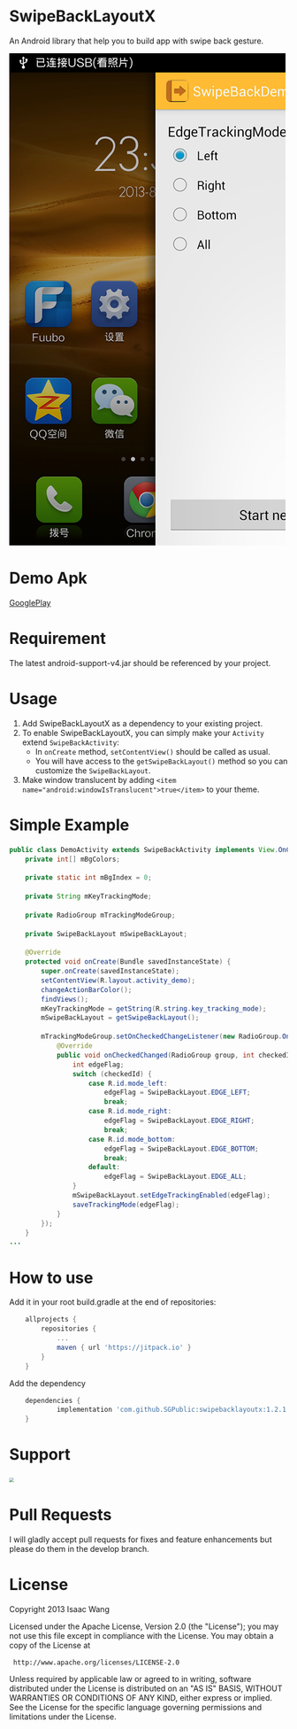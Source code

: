 SwipeBackLayoutX
===

An Android library that help you to build app with swipe back gesture.


![](art/screenshot.png)


Demo Apk
===
[GooglePlay](https://play.google.com/store/apps/details?id=me.imid.swipebacklayout.demo)


Requirement
===
The latest android-support-v4.jar should be referenced by your project.

Usage
===
1. Add SwipeBackLayoutX as a dependency to your existing project.
2. To enable SwipeBackLayoutX, you can simply make your `Activity` extend `SwipeBackActivity`:
	* In `onCreate` method, `setContentView()` should be called as usual.
	* You will have access to the `getSwipeBackLayout()` method so you can customize the `SwipeBackLayout`. 
3. Make window translucent by adding `<item name="android:windowIsTranslucent">true</item>` to your theme.

Simple Example
===
```java
public class DemoActivity extends SwipeBackActivity implements View.OnClickListener {
    private int[] mBgColors;

    private static int mBgIndex = 0;

    private String mKeyTrackingMode;

    private RadioGroup mTrackingModeGroup;

    private SwipeBackLayout mSwipeBackLayout;

    @Override
    protected void onCreate(Bundle savedInstanceState) {
        super.onCreate(savedInstanceState);
        setContentView(R.layout.activity_demo);
        changeActionBarColor();
        findViews();
        mKeyTrackingMode = getString(R.string.key_tracking_mode);
        mSwipeBackLayout = getSwipeBackLayout();

        mTrackingModeGroup.setOnCheckedChangeListener(new RadioGroup.OnCheckedChangeListener() {
            @Override
            public void onCheckedChanged(RadioGroup group, int checkedId) {
                int edgeFlag;
                switch (checkedId) {
                    case R.id.mode_left:
                        edgeFlag = SwipeBackLayout.EDGE_LEFT;
                        break;
                    case R.id.mode_right:
                        edgeFlag = SwipeBackLayout.EDGE_RIGHT;
                        break;
                    case R.id.mode_bottom:
                        edgeFlag = SwipeBackLayout.EDGE_BOTTOM;
                        break;
                    default:
                        edgeFlag = SwipeBackLayout.EDGE_ALL;
                }
                mSwipeBackLayout.setEdgeTrackingEnabled(edgeFlag);
                saveTrackingMode(edgeFlag);
            }
        });
    }
...
```

How to use
===
Add it in your root build.gradle at the end of repositories:
```groovy
	allprojects {
		repositories {
			...
			maven { url 'https://jitpack.io' }
		}
	}
```

Add the dependency

```groovy
	dependencies {
	        implementation 'com.github.SGPublic:swipebacklayoutx:1.2.1'
	}
```

Support
===

<img src="E:\Documents\AndroidStudioProject\SwipeBackLayoutX\art\support.jpeg" style="zoom:50%;" />



Pull Requests
===
I will gladly accept pull requests for fixes and feature enhancements but please do them in the develop branch.

License
===

   Copyright 2013 Isaac Wang

   Licensed under the Apache License, Version 2.0 (the "License");
   you may not use this file except in compliance with the License.
   You may obtain a copy of the License at

     http://www.apache.org/licenses/LICENSE-2.0

   Unless required by applicable law or agreed to in writing, software
   distributed under the License is distributed on an "AS IS" BASIS,
   WITHOUT WARRANTIES OR CONDITIONS OF ANY KIND, either express or implied.
   See the License for the specific language governing permissions and
   limitations under the License.
